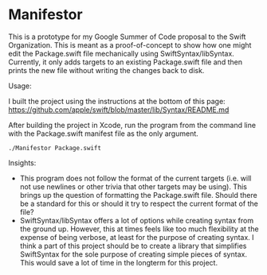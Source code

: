 # Manifestor
This is a prototype for my Google Summer of Code proposal to the Swift Organization.
This is meant as a proof-of-concept to show how one might edit the Package.swift file mechanically using SwiftSyntax/libSyntax. Currently, it only adds targets to an existing Package.swift file and then prints the new file without writing the changes back to disk.

Usage:

I built the project using the instructions at the bottom of this page: https://github.com/apple/swift/blob/master/lib/Syntax/README.md

After building the project in Xcode, run the program from the command line with the Package.swift manifest file as the only argument.

`
./Manifestor Package.swift
`

Insights:
- This program does not follow the format of the current targets (i.e. will not use newlines or other trivia that other targets may be using). This brings up the question of formatting the Package.swift file. Should there be a standard for this or should it try to respect the current format of the file?
- SwiftSyntax/libSyntax offers a lot of options while creating syntax from the ground up. However, this at times feels like too much flexibility at the expense of being verbose, at least for the purpose of creating syntax. I think a part of this project should be to create a library that simplifies SwiftSyntax for the sole purpose of creating simple pieces of syntax. This would save a lot of time in the longterm for this project.
